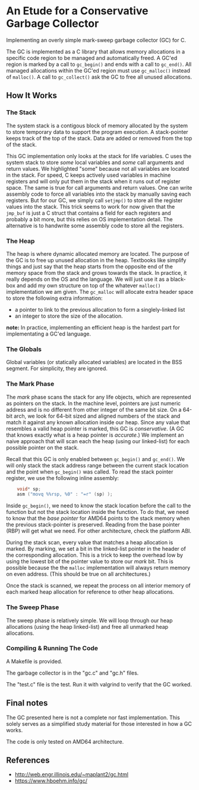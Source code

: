 # An Etude for a Conservative Garbage Collector

Implementing an overly simple mark-sweep garbage collector (GC) for C.

The GC is implemented as a C library that allows memory allocations
in a specific code region to be managed and automatically freed.
A GC'ed region is marked by a call to ``gc_begin()`` and ends with
a call to ``gc_end()``.  All managed allocations within the GC'ed region
must use ``gc_malloc()`` instead of ``malloc()``.  A call to ``gc_collect()``
ask the GC to free all unused allocations.

## How It Works

### The Stack

The system stack is a contigous block of memory allocated by the system to store
temporary data to support the program execution.
A stack-pointer keeps track of the top of the stack.
Data are added or removed from the top of the stack.

This GC implementation only looks at the stack for life variables.
C uses the system stack to store *some* local variables and *some* call
arguments and return values.
We highlighted "some" because not all variables are located in the stack.
For speed, C keeps actively used variables in machine registers and will
only put them in the stack when it runs out of register space.
The same is true for call arguments and return values.
One can write assembly code to force all variables into the stack by manually
saving each registers.  But for our GC, we simply call ``setjmp()`` to store
all the register values into the stack.  This trick seems to work for now given
that the ``jmp_buf`` is just a C struct that contains a field for each registers
and probably a bit more, but this relies on OS implementation detail.
The alternative is to handwrite some assembly code to store all the registers.

### The Heap

The heap is where dynamic allocated memory are located.
The purpose of the GC is to free up unused allocation in the heap.
Textbooks like simplify things and just say that the heap starts from the
opposite end of the memory space from the stack and grows towards the stack.
In practice, it really depends on the OS and the language.
We will just use it as a black-box and add my own structure on top of
the whatever ``malloc()`` implementation we am given.  The ``gc_malloc`` will
allocate extra header space to store the following extra information:

* a pointer to link to the previous allocation to form a singlely-linked list
* an integer to store the size of the allocation.

**note:** In practice, implementing an efficient heap is the hardest part for
implementating a GC'ed language.

### The Globals

Global variables (or statically allocated variables) are located in the BSS
segment.  For simplicity, they are ignored.


### The Mark Phase

The *mark* phase scans the stack for any life objects, which are represented
as pointers on the stack.
In the machine level, pointers are just numeric address and is no different
from other integer of the same bit size.
On a 64-bit arch, we look for 64-bit sized and aligned numbers of the stack
and match it against any known allocation inside our heap.
Since any value that resembles a valid heap pointer is marked, this GC is
*conservative*.  (A GC that knows exactly what is a heap pointer is *accurate*.)
We implement an naive approach that will scan each the heap (using our
linked-list) for each possible pointer on the stack.

Recall that this GC is only enabled between ``gc_begin()`` and ``gc_end()``.
We will only stack the stack address range between the current stack location
and the point when ``gc_begin()`` was called.  To read the stack pointer
register, we use the following inline assembly:

```C
    void* sp;
    asm ("movq %%rsp, %0" : "=r" (sp) );
```

Inside ``gc_begin()``, we need to know the stack location before the call
to the function but not the stack location inside the function.
To do that, we need to know that the *base pointer* for AMD64 points to the
stack memory when the previous stack-pointer is preserved.
Reading from the base pointer (RBP) will get what we need.
For other architecture, check the platform ABI.

During the stack scan, every value that matches a heap allocation is marked.
By marking, we set a bit in the linked-list pointer in the header of the
corresponding allocation.
This is a trick to keep the overhead low by using the lowest bit of the pointer
value to store our *mark* bit.
This is possible because the the ``malloc`` implementation will always return
memory on even address.  (This should be true on all architectures.)

Once the stack is scanned, we repeat the process on all interior memory of each
marked heap allocation for reference to other heap allocations.

### The Sweep Phase

The sweep phase is relatively simple.  We will loop through our heap allocations
(using the heap linked-list) and free all unmarked heap allocations.


### Compiling & Running The Code

A Makefile is provided.

The garbage collector is in the "gc.c" and "gc.h" files.

The "test.c" file is the test.  Run it with valgrind to verify that the GC
worked.


## Final notes

The GC presented here is not a complete nor fast implementation.
This solely serves as a simplified study material for those interested
in how a GC works.

The code is only tested on AMD64 architecture.

## References

* http://web.engr.illinois.edu/~maplant2/gc.html
* https://www.hboehm.info/gc/


